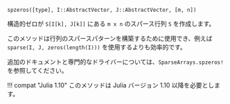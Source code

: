 ```
spzeros([type], I::AbstractVector, J::AbstractVector, [m, n])
```

構造的ゼロが `S[I[k], J[k]]` にある `m x n` のスパース行列 `S` を作成します。

このメソッドは行列のスパースパターンを構築するために使用でき、例えば `sparse(I, J, zeros(length(I)))` を使用するよりも効率的です。

追加のドキュメントと専門的なドライバーについては、`SparseArrays.spzeros!` を参照してください。

!!! compat "Julia 1.10"
    このメソッドは Julia バージョン 1.10 以降を必要とします。


